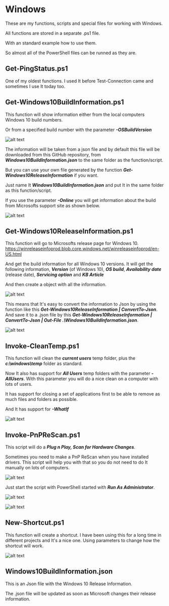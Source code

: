 # Windows

These are my functions, scripts and special files for working with Windows.

All functions are stored in a separate .ps1 file.

With an standard example how to use them.

So almost all of the PowerShell files can be runned as they are.

Get-PingStatus.ps1
------------------
One of my oldest functions.
I used It before Test-Connection came and sometimes I use It today too.

Get-Windows10BuildInformation.ps1
---------------------------------
This function will show information either from the local computers Windows 10 build numbers.

Or from a specified build number with the parameter ***-OSBuildVersion***

![alt text](https://github.com/FredrikWall/PowerShell/blob/master/Windows/Pictures/Get-Windows10BuildInformation01.png?raw=true)

The information will be taken from a json file and by default this file will be downloaded from this GitHub repository, from ***Windows10BuildInformation.json*** to the same folder as the function/script.

But you can use your own file generated by the function ***Get-Windows10ReleaseInformation*** if you want.

Just name It ***Windows10BuildInformation.json*** and put It in the same folder as this function/script.

If you use the parameter ***-Online*** you will get information about the build from Microsofts support site as shown below.

![alt text](https://github.com/FredrikWall/PowerShell/blob/master/Windows/Pictures/Get-Windows10BuildInformation02.png?raw=true)

Get-Windows10ReleaseInformation.ps1
-----------------------------------
This function will go to Microsofts release page for Windows 10.
https://winreleaseinfoprod.blob.core.windows.net/winreleaseinfoprod/en-US.html

And get the build information for all Windows 10 versions.
It will get the following information, ***Version*** (of Windows 10), ***OS build***, ***Availability date*** (release date), ***Servicing option*** and ***KB Article***

And then create a object with all the information.

![alt text](https://github.com/FredrikWall/PowerShell/blob/master/Windows/Pictures/Get-Windows10ReleasInformation02.png?raw=true)

This means that It's easy to convert the information to Json by using the function like this ***Get-Windows10ReleaseInformation | ConvertTo-Json***.
And save it to a .json file by this ***Get-Windows10ReleaseInformation | ConvertTo-Json | Out-File .\Windows10BuildInformation.json***. 

![alt text](https://github.com/FredrikWall/PowerShell/blob/master/Windows/Pictures/Get-Windows10ReleasInformation01.png?raw=true)

Invoke-CleanTemp.ps1
--------------------
This function will clean the ***current users*** temp folder, plus the ***c:\windows\temp*** folder as standard.

Now It also has support for ***All Users*** temp folders with the parameter ***-AllUsers***.
With this parameter you will do a nice clean on a computer with lots of users.

It has support for closing a set of applications first to be able to remove as much files and folders as possible.

And It has support for ***-WhatIf***

![alt text](https://github.com/FredrikWall/PowerShell/blob/master/Windows/Pictures/Invoke-CleanTemp.png?raw=true)

Invoke-PnPReScan.ps1
--------------------
This script will do a ***Plug n Play, Scan for Hardware Changes***.

Sometimes you need to make a PnP ReScan when you have installed drivers.
This script will help you with that so you do not need to do It manually on lots of computers.

![alt text](https://github.com/FredrikWall/PowerShell/blob/master/Windows/Pictures/Invoke-PnPReScan02.png?raw=true)

Just start the script with PowerShell started with ***Run As Administrator***.

![alt text](https://github.com/FredrikWall/PowerShell/blob/master/Windows/Pictures/Invoke-PnPReScan.png?raw=true)

![alt text](https://github.com/FredrikWall/PowerShell/blob/master/Windows/Pictures/Invoke-PnPReScan03.png?raw=true)


New-Shortcut.ps1
----------------
This function will create a shortcut.
I have been using this for a long time in different projects and It's a nice one.
Using parameters to change how the shortcut will work.

![alt text](https://github.com/FredrikWall/PowerShell/blob/master/Windows/Pictures/New-Shortcut01.png.png?raw=true)


Windows10BuildInformation.json
------------------------------
This is an Json file with the Windows 10 Release Information.

The .json file will be updated as soon as Microsoft changes their release information.


